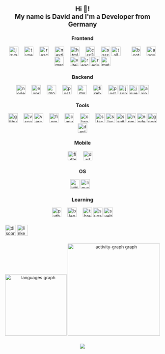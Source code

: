 <h2 align="center">Hi 👋! <br/> My name is David and I'm a Developer from Germany</h2>

###
<div align="center">
<h3>Frontend</h3>

 <img src="https://cdn.jsdelivr.net/gh/devicons/devicon/icons/javascript/javascript-original.svg" height="30" alt="javascript logo"  />
  <img width="12" />
  <img src="https://cdn.jsdelivr.net/gh/devicons/devicon/icons/typescript/typescript-original.svg" height="30" alt="typescript logo"  />
  <img width="12" />
  <img src="https://cdn.jsdelivr.net/gh/devicons/devicon/icons/react/react-original.svg" height="30" alt="react logo"  />
  <img width="12" />
  <img src="https://cdn.jsdelivr.net/gh/devicons/devicon/icons/nextjs/nextjs-original.svg" height="30" alt="nextjs logo"  />
  <img width="12" />
  <img src="https://cdn.jsdelivr.net/gh/devicons/devicon/icons/html5/html5-original.svg" height="30" alt="html5 logo"  />
  <img width="12" />
  <img src="https://cdn.jsdelivr.net/gh/devicons/devicon/icons/css3/css3-original.svg" height="30" alt="css3 logo"  />
  <img width="12" />
  
   <img src="https://cdn.jsdelivr.net/gh/devicons/devicon@latest/icons/sass/sass-original.svg"  height="30" alt="sass logo" />
          
  <img src="https://cdn.jsdelivr.net/gh/devicons/devicon/icons/tailwindcss/tailwindcss-original-wordmark.svg" height="30" alt="tailwindcss logo"  />
  <img width="12" />
   <img width="12" />
  <img src="https://cdn.jsdelivr.net/gh/devicons/devicon/icons/bootstrap/bootstrap-original.svg" height="30" alt="bootstrap logo"  />
  <img width="12" />
  <img src="https://cdn.jsdelivr.net/gh/devicons/devicon/icons/angularjs/angularjs-original.svg" height="30" alt="angularjs logo"  />
  <img src="https://cdn.jsdelivr.net/gh/devicons/devicon@latest/icons/markdown/markdown-original.svg"  height="30" alt="markdown logo"/>
         <img width="12" />
         
  <img src="https://cdn.jsdelivr.net/gh/devicons/devicon@latest/icons/vitejs/vitejs-original.svg"  height="30" alt="vitejs logo"/>
  
  <img src="https://cdn.jsdelivr.net/gh/devicons/devicon@latest/icons/reactrouter/reactrouter-original-wordmark.svg" height="30" alt="reactrouter logo" />
  
 <img src="https://cdn.jsdelivr.net/gh/devicons/devicon@latest/icons/redux/redux-original.svg"   height="30" alt="redux logo"/>
  
<img src="https://cdn.jsdelivr.net/gh/devicons/devicon@latest/icons/materialui/materialui-original.svg"   height="30" alt="materialui logo"/>
          
          
          
          

<h3>Backend</h3>


  <img src="https://cdn.jsdelivr.net/gh/devicons/devicon/icons/nodejs/nodejs-original.svg" height="30" alt="nodejs logo"  />
  <img width="12" />
  <img src="https://cdn.jsdelivr.net/gh/devicons/devicon/icons/express/express-original.svg" height="30" alt="express logo"  />
  <img width="12" />
  <img src="https://cdn.jsdelivr.net/gh/devicons/devicon/icons/mongodb/mongodb-original.svg" height="30" alt="mongodb logo"  />
  <img width="12" />
  <img src="https://cdn.jsdelivr.net/gh/devicons/devicon/icons/postgresql/postgresql-original.svg" height="30" alt="postgresql logo"  />
  <img width="12" />
  <img src="https://cdn.jsdelivr.net/gh/devicons/devicon/icons/mysql/mysql-original.svg" height="30" alt="mysql logo"  />
  <img width="12" />
  <img src="https://cdn.jsdelivr.net/gh/devicons/devicon/icons/firebase/firebase-plain.svg" height="30" alt="firebase logo"  />
  <img width="12" />
  
<img src="https://cdn.jsdelivr.net/gh/devicons/devicon@latest/icons/postman/postman-original.svg"  height="30" alt="postman logo"/>

  <img src="https://cdn.jsdelivr.net/gh/devicons/devicon@latest/icons/json/json-original.svg"  height="30" alt="json logo" />
          
          
  <img src="https://cdn.jsdelivr.net/gh/devicons/devicon@latest/icons/jquery/jquery-original-wordmark.svg" height="30" alt="jquery logo" />
  
 <img src="https://cdn.jsdelivr.net/gh/devicons/devicon@latest/icons/axios/axios-plain-wordmark.svg"  height="30" alt="axios logo"/>
          
          

<h3>Tools</h3>
 <img src="https://cdn.jsdelivr.net/gh/devicons/devicon/icons/github/github-original.svg" height="30" alt="github logo"  />
  <img width="12" />
 <img src="https://cdn.jsdelivr.net/gh/devicons/devicon/icons/vscode/vscode-original.svg" height="30" alt="vscode logo"  />
 
  <img src="https://cdn.jsdelivr.net/gh/devicons/devicon@latest/icons/vercel/vercel-original.svg"  height="30" alt="vercel logo" />
          
 
  <img width="12" />
  <img src="https://cdn.jsdelivr.net/gh/devicons/devicon/icons/figma/figma-original.svg" height="30" alt="figma logo"  />
  <img width="12" />
   <img src="https://cdn.jsdelivr.net/gh/devicons/devicon/icons/canva/canva-original.svg" height="30" alt="canva logo"  />
   <img width="12" />
    <img src="https://cdn.jsdelivr.net/gh/devicons/devicon/icons/chrome/chrome-original.svg" height="30" alt="chrome logo"  />
  <img width="12" />
  
   <img src="https://cdn.jsdelivr.net/gh/devicons/devicon@latest/icons/stackoverflow/stackoverflow-original-wordmark.svg"  height="30" alt="stackoverflow logo" />
   
  <img src="https://cdn.jsdelivr.net/gh/devicons/devicon@latest/icons/slack/slack-original.svg"  height="30" alt="slack logo" />
          
   <img src="https://cdn.jsdelivr.net/gh/devicons/devicon@latest/icons/sanity/sanity-original.svg" height="30" alt="sanity logo" />
  <img src="https://cdn.jsdelivr.net/gh/devicons/devicon@latest/icons/npm/npm-original-wordmark.svg"  height="30" alt="npm logo"/>
    
   <img src="https://cdn.jsdelivr.net/gh/devicons/devicon@latest/icons/nodemon/nodemon-original.svg" height="30" alt="nodemon logo" />
                
          
   <img src="https://cdn.jsdelivr.net/gh/devicons/devicon@latest/icons/google/google-original.svg"  height="30" alt="google logo"/>
          
  <img src="https://cdn.jsdelivr.net/gh/devicons/devicon@latest/icons/devicon/devicon-original-wordmark.svg" height="30" alt="devicon logo" />
          
          

<h3>Mobile</h3>

 <img src="https://cdn.jsdelivr.net/gh/devicons/devicon/icons/flutter/flutter-original.svg" height="30" alt="flutter logo"  />
  <img width="12" />
  <img src="https://cdn.jsdelivr.net/gh/devicons/devicon/icons/dart/dart-original.svg" height="30" alt="dart logo"  />
  <img width="12" />

<h3>OS</h3>

 <img src="https://cdn.jsdelivr.net/gh/devicons/devicon@latest/icons/windows11/windows11-original.svg"  height="30" alt="windows 11 logo"/>
          
 <img src="https://cdn.jsdelivr.net/gh/devicons/devicon@latest/icons/linux/linux-original.svg"  height="30" alt="linux logo"/>
           <img width="12" />
<h3>Learning</h3>

<img src="https://cdn.jsdelivr.net/gh/devicons/devicon/icons/python/python-original.svg" height="30" alt="python logo"  />
  <img width="12" />
   <img src="https://cdn.jsdelivr.net/gh/devicons/devicon/icons/blender/blender-original.svg" height="30" alt="blender logo"  />
  <img width="12" />
  
  <img src="https://cdn.jsdelivr.net/gh/devicons/devicon@latest/icons/threejs/threejs-original.svg"  height="30" alt="threejs logo" />
          
   <img src="https://cdn.jsdelivr.net/gh/devicons/devicon@latest/icons/supabase/supabase-original.svg"  height="30" alt="supabase logo" />
          

  <img src="https://cdn.jsdelivr.net/gh/devicons/devicon@latest/icons/svelte/svelte-original.svg"   height="30" alt="svelte logo"/>
          



 

 
 
 
 
 
  
 
  
 
</div>

###

<div align="left">
  <img src="https://img.shields.io/static/v1?message=Discord&logo=discord&label=&color=7289DA&logoColor=white&labelColor=&style=for-the-badge" height="35" alt="discord logo"  />
  <img src="https://img.shields.io/static/v1?message=LinkedIn&logo=linkedin&label=&color=0077B5&logoColor=white&labelColor=&style=for-the-badge" height="35" alt="linkedin logo"  />
</div>

###

<div align="center">
  <img src="https://github-readme-stats.vercel.app/api/top-langs?username=Squasmn&locale=en&hide_title=false&layout=compact&card_width=320&langs_count=8&theme=dark&hide_border=false&order=2" height="200" alt="languages graph"  />
  <img src="https://github-readme-activity-graph.vercel.app/graph?username=Squasmn&radius=16&theme=redical&area=true&order=5&hide_title=true" height="300" alt="activity-graph graph"  />
</div>

###

<div align="center">
  <img src="https://profile-counter.glitch.me/Squasmn/count.svg?"  />
</div>

###
